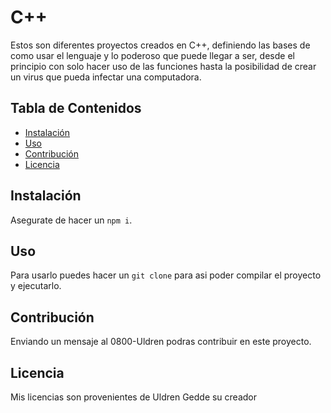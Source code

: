 # C++

Estos son diferentes proyectos creados en C++, definiendo las bases de como usar el lenguaje y lo poderoso que puede llegar a ser, desde el principio con solo hacer uso de las funciones hasta la posibilidad de crear un virus que pueda infectar una computadora.

## Tabla de Contenidos

- [Instalación](#instalación)
- [Uso](#uso)
- [Contribución](#contribución)
- [Licencia](#licencia)

## Instalación

Asegurate de hacer un `npm i`.

## Uso

Para usarlo puedes hacer un `git clone` para asi poder compilar el proyecto y ejecutarlo.

## Contribución

Enviando un mensaje al 0800-Uldren podras contribuir en este proyecto.

## Licencia

Mis licencias son provenientes de Uldren Gedde su creador
